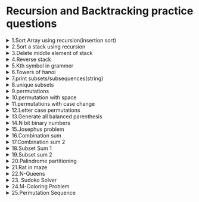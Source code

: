 # Recursion and Backtracking practice questions
<details><summary>1.Sort Array using recursion(insertion sort)</summary>
  
    Problem Statement:
    Sort the given array using Recursion
    Solution Approach:
    Think of solving smaller input 
    ex: consider array of size n sort(arr 0 to n-1) the arr till n-1 and insert the nth elemnt in the correct place
    think insert also can be done recursively as array sorted till n-1 the nth element can be inserted at particular position by reducing size 
    comparing last elemnt stop when last elemnt is less than equal to nth number it can be clear from code below 
    the approch is only to understand recursion time complexity is more than nlogn in this 
[Practice Link](https://practice.geeksforgeeks.org/problems/sort-the-array0055/1)
```java
public class Main {
    
    public static void sort(int[] arr,int n){
        if(n==-1){
            return;
        }
        int temp=arr[n];
        sort(arr,n-1);
        insert(arr,n-1,temp);
        
    }
    public static void insert(int[] arr,int n,int temp){
        if(n==-1 || arr[n]<=temp){
            arr[n+1]=temp;
            return;
        }
        int val=arr[n];
        insert(arr,n-1,temp);
        arr[n+1]=val;
    }
     public static void main(String[] args)throws IOException {
        BufferedReader br=new BufferedReader(new InputStreamReader(System.in));
        int n=Integer.parseInt(br.readLine());
        String[] s=br.readLine().split(" ");
        int[] arr=new int[n];
        int i=0;
        for(String val:s){
            arr[i++]=Integer.parseInt(val);
        }
        sort(arr,n-1);
     }                           
 }
```
</details>
<details><summary>2.Sort a stack using recursion</summary>
  
    Problem Statement:
    Sort given Stack using recursion
    Solution Approach:
    Think of solving by reducing size and insert the top elemnt  in correct order
    similar to above sort array problem.
[Practice Link](https://practice.geeksforgeeks.org/problems/sort-a-stack/1)
```java
public class Main {
    public static void sort_stk(Stack<Integer> stack){
        if(stack.isEmpty()){
            return;
        }
        int temp=stack.peek();
        stack.pop();
        sort_stk(stack);
        insert_stk(stack,temp);
    }
    public static void insert_stk(Stack<Integer> stack,int temp){
        if(stack.isEmpty() || stack.peek()<=temp){
            stack.push(temp);
            return;
        }
        int val=stack.peek();
        stack.pop();
        insert_stk(stack,temp);
        stack.push(val);
        
    }
  }
```
</details>
<details><summary>3.Delete middle element of stack</summary>
  
    Problem Statement:
    Given stack delete the middle element of stack using recursion 
    middle element k=size/2 +1
    Solution Approach:
    reduce the size untill k=1 and pop the element and add all the elements
[Practice Link](https://practice.geeksforgeeks.org/problems/delete-middle-element-of-a-stack/1/)
```java
class Main{
  public static void delete_middle(Stack<Integer> stack,int k){
        if(k==1){
            stack.pop();
            return;
        }
        int temp=stack.peek();
        stack.pop();
        delete_middle(stack,k-1);
        stack.push(temp);
        return;
    }
  }
```

</details>
<details><summary>4.Reverse stack</summary>
  
    Problem Statement:
    Reverse the Stack using recursion
    Solution Approach:
    similar to above problems reduce input and place the current elemnt  to last of reversed stack 
    insert_last also recursion
[Practice Link](https://practice.geeksforgeeks.org/problems/reverse-a-stack/1/)
```java
class Main{
      public static void reverse(Stack<Integer> stack){
        if(stack.size()==1){
            return;
        }
        int temp=stack.peek();
        stack.pop();
        reverse(stack);
        insert_last(stack,temp);
        return;
    }
    public static void insert_last(Stack<Integer> stack,int val){
        if(stack.isEmpty()){
            stack.push(val);
            return;
        }
        int temp=stack.peek();
        stack.pop();
        insert_last(stack,val);
        stack.push(temp);
        return;
    }
  }
```
</details>
<details><summary>5.Kth symbol in grammer</summary>
</details>
<details><summary>6.Towers of hanoi</summary>
</details>
<details><summary>7.print subsets/subsequences(string)</summary>
</details>
<details><summary>8.unique subsets</summary>
</details>
<details><summary>9.permutations</summary>
</details>
<details><summary>10.permutation with space</summary>
</details>
<details><summary>11.permutations with case change</summary>
</details>
<details><summary>12.Letter case  permutations</summary>
</details>
<details><summary>13.Generate all balanced parenthesis</summary>
</details>
<details><summary>14.N bit binary numbers</summary>
</details>
<details><summary>15.Josephus problem</summary>
</details>
<details><summary>16.Combination sum</summary>
</details>
<details><summary>17.Combination sum 2</summary>
</details>
<details><summary>18.Subset Sum 1</summary>
</details>
<details><summary>19.Subset sum 2</summary>
</details>
<details><summary>20.Palindrome partitioning</summary>
</details>
<details><summary>21.Rat in maze</summary>
</details>
<details><summary>22.N-Queens</summary>
</details>
<details><summary>23. Sudoko Solver</summary>
</details>
<details><summary>24.M-Coloring Problem</summary>
</details>
<details><summary>25.Permutation Sequence</summary>
</details>
